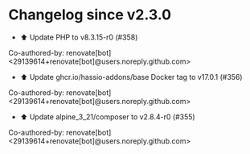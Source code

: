 # Changelog since v2.3.0
- ⬆️ Update PHP to v8.3.15-r0 (#358)

Co-authored-by: renovate[bot] <29139614+renovate[bot]@users.noreply.github.com> 
- ⬆️ Update ghcr.io/hassio-addons/base Docker tag to v17.0.1 (#356)

Co-authored-by: renovate[bot] <29139614+renovate[bot]@users.noreply.github.com> 
- ⬆️ Update alpine_3_21/composer to v2.8.4-r0 (#355)

Co-authored-by: renovate[bot] <29139614+renovate[bot]@users.noreply.github.com> 
